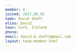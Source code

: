 ```yaml
---
member: 4
joined: 2017.05.01
name: David Shaft
alias: David
town: Cork, Ireland
phone:
email: david.d.shaft@gmail.com
layout: team-member.html
---
```

